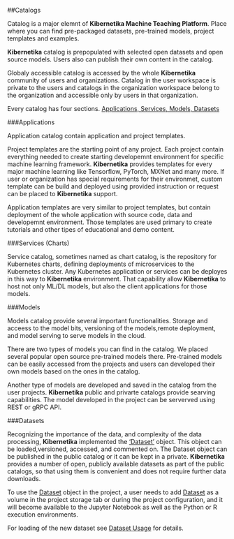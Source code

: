 ##Catalogs

Catalog is a major elemnt of **Kibernetika Machine Teaching Platform**. Place where you can find pre-packaged datasets, pre-trained models, project templates and examples. 

**Kibernetika** catalog is prepopulated with selected open datasets and open source models. Users also can publish their own content in the catalog. 

Globaly accessible catalog is accessed by the whole **Kibernetika** community of users and organizations. Catalog in the user workspace is private to the users and catalogs in the organization workspace belong to the organization and accessible only by users in that organization. 

Every catalog has four sections. <u>Applications, Services, Models, Datasets</u>

###Applications  

Application catalog contain application and project templates. 

Project templates are the starting point of any project. Each project contain everything needed to create starting developemnt environment for specific machine learning framework. **Kibernetika** provides templates for every major machine learning like Tensorflow, PyTorch, MXNet and many more. If user or organization has special requirements for their environmet, custom template can be build and deployed using provided instruction or request can be placed to **Kibernetika** support. 

Application templates are very similar to project templates, but contain deployment of the whole application with source code, data and developemnt environment. Those templates are used primary to create tutorials and other tipes of educational and demo content.

###Services (Charts) 

Service catalog, sometimes named as chart catalog, is the repository for Kubernetes charts, defining deployments of microservices to the Kubernetes cluster. Any Kubernetes application or services can be deployes in this way to **Kibernetika** environment. That capability allow **Kibernetika** to host not only ML/DL models, but also the client applications for those models. 

###Models

Models catalog provide several important functionalities. Storage and acceess to the model bits, versioning of the models,remote deployment, and model serving to serve models in the cloud.

There are two types of models you can find in the catalog. We placed several popular open source pre-trained models there. Pre-trained models can be easily accessed from the projects and users can developed their own models based on the ones in the catalog. 

Another type of models are developed and saved in the catalog from the user projects. **Kibernetika** public and privarte catalogs provide searving capabilities. The model developed in the project can be serverved using REST or gRPC API.

###Datasets

Recognizing the importance of the data, and complexity of the data processing, **Kibernetika** implemented the <u>‘Dataset’</u> object. This object can be loaded,versioned, accessed, and commented on. The Dataset object can be published in the public catalog or it can be kept in a private. **Kibernetika** provides a number of open, publicly available datasets as part of the public catalogs, so that using them is convenient and does not require further data downloads.

To use the <u>Dataset</u> object in the project, a user needs to add <u>Dataset</u> as a volume in the project storage tab or during the project configuration, and it will become available to the Jupyter Notebook as well as the Python or R execution environments.

For loading of the new dataset see [Dataset Usage](/Datasets/usage.md) for details.










